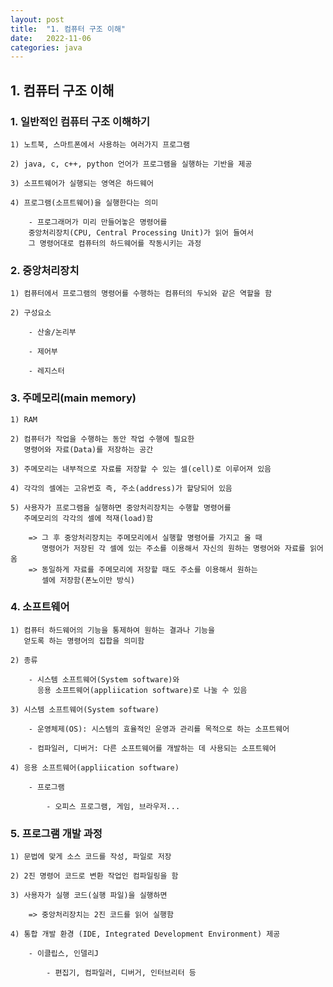 ```yaml
---
layout: post
title:  "1. 컴퓨터 구조 이해"
date:   2022-11-06
categories: java
---
```


## 1. 컴퓨터 구조 이해

### 1. 일반적인 컴퓨터 구조 이해하기

    1) 노트북, 스마트폰에서 사용하는 여러가지 프로그램

    2) java, c, c++, python 언어가 프로그램을 실행하는 기반을 제공

    3) 소프트웨어가 실행되는 영역은 하드웨어

    4) 프로그램(소프트웨어)을 실행한다는 의미

        - 프로그래머가 미리 만들어놓은 명령어를
        중앙처리장치(CPU, Central Processing Unit)가 읽어 들여서
        그 명령어대로 컴퓨터의 하드웨어를 작동시키는 과정

### 2. 중앙처리장치

    1) 컴퓨터에서 프로그램의 명령어를 수행하는 컴퓨터의 두뇌와 같은 역할을 함

    2) 구성요소

        - 산술/논리부

        - 제어부

        - 레지스터

### 3. 주메모리(main memory)

    1) RAM

    2) 컴퓨터가 작업을 수행하는 동안 작업 수행에 필요한 
       명령어와 자료(Data)를 저장하는 공간

    3) 주메모리는 내부적으로 자료를 저장할 수 있는 셀(cell)로 이루어져 있음

    4) 각각의 셀에는 고유번호 즉, 주소(address)가 할당되어 있음

    5) 사용자가 프로그램을 실행하면 중앙처리장치는 수행할 명령어를 
       주메모리의 각각의 셀에 적재(load)함

        => 그 후 중앙처리장치는 주메모리에서 실행할 명령어를 가지고 올 때 
           명령어가 저장된 각 셀에 있는 주소를 이용해서 자신의 원하는 명령어와 자료를 읽어옴 
        => 동일하게 자료를 주메모리에 저장할 때도 주소를 이용해서 원하는 
           셀에 저장함(폰노이만 방식)

### 4. 소프트웨어

    1) 컴퓨터 하드웨어의 기능을 통제하여 원하는 결과나 기능을 
       얻도록 하는 명령어의 집합을 의미함

    2) 종류

        - 시스템 소프트웨어(System software)와 
          응용 소프트웨어(appliication software)로 나눌 수 있음

    3) 시스템 소프트웨어(System software)

        - 운영체제(OS): 시스템의 효율적인 운영과 관리를 목적으로 하는 소프트웨어

        - 컴파일러, 디버거: 다른 소프트웨어를 개발하는 데 사용되는 소프트웨어

    4) 응용 소프트웨어(appliication software)

        - 프로그램

            - 오피스 프로그램, 게임, 브라우저...

### 5. 프로그램 개발 과정

    1) 문법에 맞게 소스 코드를 작성, 파일로 저장

    2) 2진 명령어 코드로 변환 작업인 컴파일링을 함

    3) 사용자가 실행 코드(실행 파일)을 실행하면 

        => 중앙처리장치는 2진 코드를 읽어 실행함

    4) 통합 개발 환경 (IDE, Integrated Development Environment) 제공

        - 이클립스, 인델리J

            - 편집기, 컴파일러, 디버거, 인터브리터 등